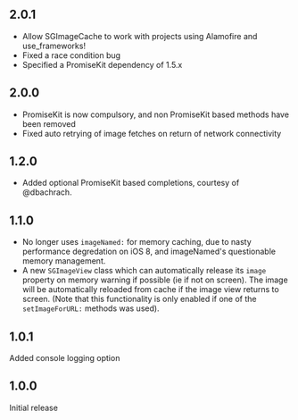 ## 2.0.1

- Allow SGImageCache to work with projects using Alamofire and use_frameworks!
- Fixed a race condition bug
- Specified a PromiseKit dependency of 1.5.x

## 2.0.0

- PromiseKit is now compulsory, and non PromiseKit based methods have been
  removed
- Fixed auto retrying of image fetches on return of network connectivity

## 1.2.0

- Added optional PromiseKit based completions, courtesy of @dbachrach.

## 1.1.0

- No longer uses `imageNamed:` for memory caching, due to nasty performance
  degredation on iOS 8, and imageNamed's questionable memory management.
- A new `SGImageView` class which can automatically release its `image`
  property on memory warning if possible (ie if not on screen). The image
  will be automatically reloaded from cache if the image view returns to
  screen. (Note that this functionality is only enabled if one of the
  `setImageForURL:` methods was used).

## 1.0.1

Added console logging option

## 1.0.0

Initial release
